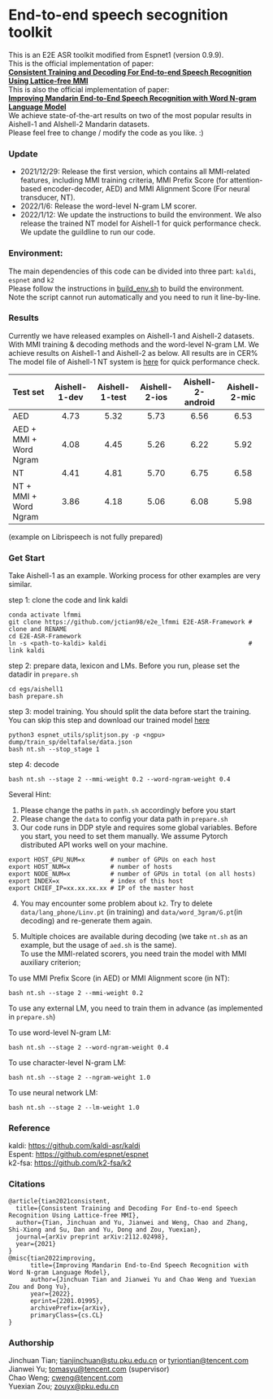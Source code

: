# End-to-end speech secognition toolkit
This is an E2E ASR toolkit modified from Espnet1 (version 0.9.9).  
This is the official implementation of paper:  
[**Consistent Training and Decoding For End-to-end Speech Recognition Using Lattice-free MMI**](https://arxiv.org/abs/2112.02498)  
This is also the official implementation of paper:  
[**Improving Mandarin End-to-End Speech Recognition with Word N-gram Language Model**](https://arxiv.org/abs/2201.01995)  
We achieve state-of-the-art results on two of the most popular results in Aishell-1 and AIshell-2 Mandarin datasets.  
Please feel free to change / modify the code as you like. :)
### Update
- 2021/12/29: Release the first version, which contains all MMI-related features, including MMI training criteria, MMI Prefix Score (for attention-based encoder-decoder, AED) and MMI Alignment Score (For neural transducer, NT).
- 2022/1/6: Release the word-level N-gram LM scorer.
- 2022/1/12: We update the instructions to build the environment. We also release the trained NT model for Aishell-1 for quick performance check. We update the guildline to run our code.

### Environment:
The main dependencies of this code can be divided into three part: `kaldi`, `espnet` and `k2`  
Please follow the instructions in [build_env.sh](https://github.com/jctian98/e2e_lfmmi/blob/master/env/build_env.sh) to build the environment.  
Note the script cannot run automatically and you need to run it line-by-line.

### Results
Currently we have released examples on Aishell-1 and Aishell-2 datasets.  
With MMI training & decoding methods and the word-level N-gram LM. We achieve results on Aishell-1 and Aishell-2 as below. All results are in CER%  
The model file of Aishell-1 NT system is [here](https://drive.google.com/file/d/1VE2YtLb70UpQkeGWE8WhHJl7sSwNa_zG/view?usp=sharing) for quick performance check.

|  Test set                      | Aishell-1-dev | Aishell-1-test | Aishell-2-ios | Aishell-2-android | Aishell-2-mic |  
|  :----                         | :-: | :--: | :-: | :-----: | :-: |
| AED                            | 4.73| 5.32  | 5.73| 6.56    | 6.53| 
| AED + MMI + Word Ngram         | 4.08| 4.45 | 5.26| 6.22    | 5.92|
| NT                             | 4.41| 4.81 | 5.70| 6.75    | 6.58|
| NT + MMI + Word Ngram          | 3.86| 4.18 | 5.06| 6.08    | 5.98|
 
(example on Librispeech is not fully prepared)
### Get Start
Take Aishell-1 as an example. Working process for other examples are very similar.  

step 1: clone the code and link kaldi
```
conda activate lfmmi
git clone https://github.com/jctian98/e2e_lfmmi E2E-ASR-Framework # clone and RENAME
cd E2E-ASR-Framework
ln -s <path-to-kaldi> kaldi                                       # link kaldi
```

step 2: prepare data, lexicon and LMs. Before you run, please set the datadir in `prepare.sh`

```
cd egs/aishell1
bash prepare.sh 
```

step 3: model training. You should split the data before start the training.  
You can skip this step and download our trained model [here](https://drive.google.com/file/d/1VE2YtLb70UpQkeGWE8WhHJl7sSwNa_zG/view?usp=sharing)
```
python3 espnet_utils/splitjson.py -p <ngpu> dump/train_sp/deltafalse/data.json
bash nt.sh --stop_stage 1
```

step 4: decode 
```
bash nt.sh --stage 2 --mmi-weight 0.2 --word-ngram-weight 0.4
```

Several Hint:
1. Please change the paths in `path.sh` accordingly before you start
2. Please change the `data` to config your data path in `prepare.sh`
3. Our code runs in DDP style and requires some global variables. Before you start, you need to set them manually. We assume Pytorch distributed API works well on your machine.  
```
export HOST_GPU_NUM=x       # number of GPUs on each host
export HOST_NUM=x           # number of hosts
export NODE_NUM=x           # number of GPUs in total (on all hosts)
export INDEX=x              # index of this host
export CHIEF_IP=xx.xx.xx.xx # IP of the master host
```
4. You may encounter some problem about `k2`. Try to delete `data/lang_phone/Linv.pt` (in training) and `data/word_3gram/G.pt`(in decoding) and re-generate them again. 

5. Multiple choices are available during decoding (we take `nt.sh` as an example, but the usage of `aed.sh` is the same).  
   To use the MMI-related scorers, you need train the model with MMI auxiliary criterion;  
   
  To use MMI Prefix Score (in AED) or MMI Alignment score (in NT):
  ```
  bash nt.sh --stage 2 --mmi-weight 0.2
  ```
  To use any external LM, you need to train them in advance (as implemented in `prepare.sh`)  
  
  To use word-level N-gram LM:
  ```
  bash nt.sh --stage 2 --word-ngram-weight 0.4
  ```
  To use character-level N-gram LM:
  ```
  bash nt.sh --stage 2 --ngram-weight 1.0
  ```
  To use neural network LM:
  ```
  bash nt.sh --stage 2 --lm-weight 1.0
  ```
### Reference
kaldi: https://github.com/kaldi-asr/kaldi  
Espent: https://github.com/espnet/espnet  
k2-fsa: https://github.com/k2-fsa/k2  
### Citations
```
@article{tian2021consistent,  
  title={Consistent Training and Decoding For End-to-end Speech Recognition Using Lattice-free MMI},  
  author={Tian, Jinchuan and Yu, Jianwei and Weng, Chao and Zhang, Shi-Xiong and Su, Dan and Yu, Dong and Zou, Yuexian},  
  journal={arXiv preprint arXiv:2112.02498},  
  year={2021}  
}  
@misc{tian2022improving,
      title={Improving Mandarin End-to-End Speech Recognition with Word N-gram Language Model}, 
      author={Jinchuan Tian and Jianwei Yu and Chao Weng and Yuexian Zou and Dong Yu},
      year={2022},
      eprint={2201.01995},
      archivePrefix={arXiv},
      primaryClass={cs.CL}
}
```
### Authorship
Jinchuan Tian;  tianjinchuan@stu.pku.edu.cn or tyriontian@tencent.com  
Jianwei Yu; tomasyu@tencent.com (supervisor)  
Chao Weng; cweng@tencent.com  
Yuexian Zou; zouyx@pku.edu.cn
